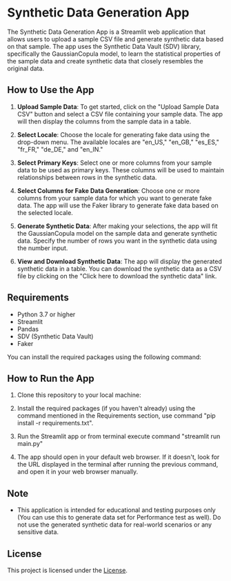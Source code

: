 # Synthetic Data Generation App

The Synthetic Data Generation App is a Streamlit web application that allows users to upload a sample CSV file and generate synthetic data based on that sample. The app uses the Synthetic Data Vault (SDV) library, specifically the GaussianCopula model, to learn the statistical properties of the sample data and create synthetic data that closely resembles the original data.


## How to Use the App

1. **Upload Sample Data**: To get started, click on the "Upload Sample Data CSV" button and select a CSV file containing your sample data. The app will then display the columns from the sample data in a table.

2. **Select Locale**: Choose the locale for generating fake data using the drop-down menu. The available locales are "en_US," "en_GB," "es_ES," "fr_FR," "de_DE," and "en_IN."

3. **Select Primary Keys**: Select one or more columns from your sample data to be used as primary keys. These columns will be used to maintain relationships between rows in the synthetic data.

4. **Select Columns for Fake Data Generation**: Choose one or more columns from your sample data for which you want to generate fake data. The app will use the Faker library to generate fake data based on the selected locale.

5. **Generate Synthetic Data**: After making your selections, the app will fit the GaussianCopula model on the sample data and generate synthetic data. Specify the number of rows you want in the synthetic data using the number input.

6. **View and Download Synthetic Data**: The app will display the generated synthetic data in a table. You can download the synthetic data as a CSV file by clicking on the "Click here to download the synthetic data" link.

## Requirements

- Python 3.7 or higher
- Streamlit
- Pandas
- SDV (Synthetic Data Vault)
- Faker

You can install the required packages using the following command:

## How to Run the App

1. Clone this repository to your local machine:
2. Install the required packages (if you haven't already) using the command mentioned in the Requirements section, use command "pip install -r requirements.txt".

3. Run the Streamlit app or from terminal execute command "streamlit run main.py"

4. The app should open in your default web browser. If it doesn't, look for the URL displayed in the terminal after running the previous command, and open it in your web browser manually.

## Note

- This application is intended for educational and testing purposes only (You can use this to generate data set for Performance test as well). Do not use the generated synthetic data for real-world scenarios or any sensitive data.

## License

This project is licensed under the [License](LICENSE).
